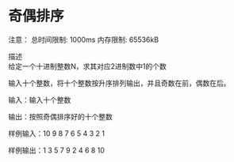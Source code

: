 # 奇偶排序

注意： 总时间限制: 1000ms 内存限制: 65536kB

描述  
给定一个十进制整数N，求其对应2进制数中1的个数  

输入十个整数，将十个整数按升序排列输出，并且奇数在前，偶数在后。

输入：输入十个整数

输出：按照奇偶排序好的十个整数

样例输入：10 9 8 7 6 5 4 3 2 1

样例输出：1 3 5 7 9 2 4 6 8 10
